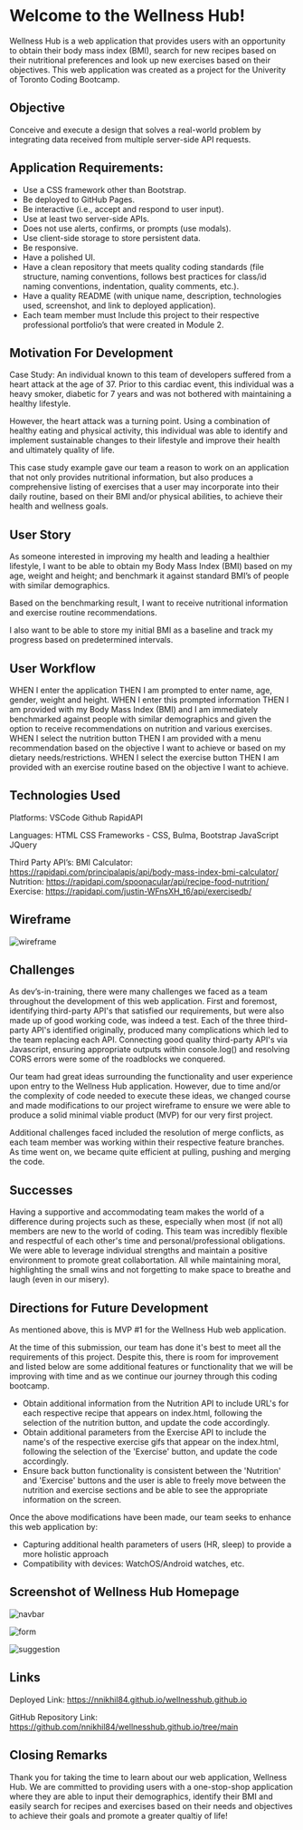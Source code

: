 # Welcome to the **Wellness Hub**!

Wellness Hub is a web application that provides users with an opportunity to obtain their body mass index (BMI), search for new recipes based on their nutritional preferences and look up new exercises based on their objectives. This web application was created as a project for the Univerity of Toronto Coding Bootcamp. 


## Objective
Conceive and execute a design that solves a real-world problem by integrating data received from multiple server-side API requests.


## Application Requirements: 
* Use a CSS framework other than Bootstrap.
* Be deployed to GitHub Pages.
* Be interactive (i.e., accept and respond to user input).
* Use at least two server-side APIs.
* Does not use alerts, confirms, or prompts (use modals).
* Use client-side storage to store persistent data.
* Be responsive.
* Have a polished UI.
* Have a clean repository that meets quality coding standards (file structure, naming conventions, follows best practices for class/id naming  conventions, indentation, quality comments, etc.).
* Have a quality README (with unique name, description, technologies used, screenshot, and link to deployed application).
* Each team member must Include this project to their respective professional portfolio’s that were created in Module 2.


## Motivation For Development
Case Study: An individual known to this team of developers suffered from a heart attack at the age of 37. Prior to this cardiac event, this individual was a heavy smoker, diabetic for 7 years and was not bothered with maintaining a healthy lifestyle.  

However, the heart attack was a turning point. Using a combination of healthy eating and physical activity, this individual was able to identify and implement sustainable changes to their lifestyle and improve their health and ultimately quality of life. 

This case study example gave our team a reason to work on an application that not only provides nutritional information, but also produces a comprehensive listing of exercises that a user may incorporate into their daily routine, based on their BMI and/or physical abilities, to achieve their health and wellness goals.

## User Story
As someone interested in improving my health and leading a healthier lifestyle, I want to be able to obtain my Body Mass Index (BMI) based on my age, weight and height; and benchmark it against standard BMI’s of people with similar demographics.

Based on the benchmarking result, I want to receive nutritional information and exercise routine recommendations.

I also want to be able to store my initial BMI as a baseline and track my progress based on predetermined intervals.


## User Workflow
WHEN I enter the application
THEN I am prompted to enter name, age, gender, weight and height.
WHEN I enter this prompted information
THEN I am provided with my Body Mass Index (BMI) and I am immediately benchmarked against people with similar demographics and given the option to receive recommendations on nutrition and various exercises.
WHEN I select the nutrition button
THEN I am provided with a menu recommendation based on the objective I want to achieve or based on my dietary needs/restrictions.
WHEN I select the exercise button
THEN I am provided with an exercise routine based on the objective I want to achieve.


## Technologies Used 
Platforms:
    VSCode
    Github
    RapidAPI

Languages:
    HTML
    CSS Frameworks - CSS, Bulma, Bootstrap
    JavaScript
    JQuery

Third Party API’s:
	BMI Calculator: https://rapidapi.com/principalapis/api/body-mass-index-bmi-calculator/
    Nutrition: https://rapidapi.com/spoonacular/api/recipe-food-nutrition/
    Exercise: https://rapidapi.com/justin-WFnsXH_t6/api/exercisedb/


## Wireframe
![wireframe](/assets/images/Project1-Wireframe.jpg)


## Challenges
As dev’s-in-training, there were many challenges we faced as a team throughout the development of this web application. First and foremost, identifying third-party API's that satisfied our requirements, but were also made up of good working code, was indeed a test. Each of the three third-party API's identified originally, produced many complications which led to the team replacing each API. Connecting good quality third-party API's via Javascript, ensuring appropriate outputs within console.log() and resolving CORS errors were some of the roadblocks we conquered. 

Our team had great ideas surrounding the functionality and user experience upon entry to the Wellness Hub application. However, due to time and/or the complexity of code needed to execute these ideas, we changed course and made modifications to our project wireframe to ensure we were able to produce a solid minimal viable product (MVP) for our very first project. 

Additional challenges faced included the resolution of merge conflicts, as each team member was working within their respective feature branches. As time went on, we became quite efficient at pulling, pushing and merging the code.


## Successes
Having a supportive and accommodating team makes the world of a difference during projects such as these, especially when most (if not all) members are new to the world of coding. This team was incredibly flexible and respectful of each other's time and personal/professional obligations. We were able to leverage individual strengths and maintain a positive environment to promote great collabortation. All while maintaining moral, highlighting the small wins and not forgetting to make space to breathe and laugh (even in our misery). 


## Directions for Future Development
As mentioned above, this is MVP #1 for the Wellness Hub web application.

At the time of this submission, our team has done it's best to meet all the requirements of this project. Despite this, there is room for improvement and listed below are some additional features or functionality that we will be improving with time and as we continue our journey through this coding bootcamp. 

* Obtain additional information from the Nutrition API to include URL's for each respective recipe that appears on index.html, following the selection of the nutrition button, and update the code accordingly.
* Obtain additional parameters from the Exercise API to include the name's of the respective exercise gifs that appear on the index.html, following the selection of the 'Exercise' button, and update the code accordingly.
* Ensure back button functionality is consistent between the 'Nutrition' and 'Exercise' buttons and the user is able to freely move between the nutrition and exercise sections and be able to see the appropriate information on the screen.

Once the above modifications have been made, our team seeks to enhance this web application by:
* Capturing additional health parameters of users (HR, sleep) to provide a more holistic approach
* Compatibility with devices: WatchOS/Android watches, etc. 


## Screenshot of Wellness Hub Homepage
![navbar](/assets/images/Screenshot-nav-and-hero.jpg)

![form](/assets/images/Screenshot-aboutus-form.jpg)

![suggestion](/assets/images/Screenshot-suggestion-box.jpg)


## Links
Deployed Link:
https://nnikhil84.github.io/wellnesshub.github.io

GitHub Repository Link:
https://github.com/nnikhil84/wellnesshub.github.io/tree/main


## Closing Remarks
Thank you for taking the time to learn about our web application, Wellness Hub. We are committed to providing users with a one-stop-shop application where they are able to input their demographics, identify their BMI and easily search for recipes and exercises based on their needs and objectives to achieve their goals and promote a greater qualtiy of life! 